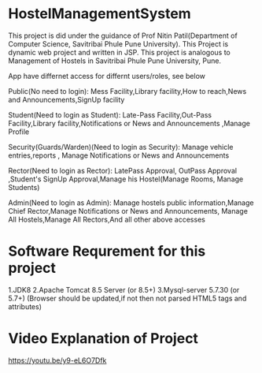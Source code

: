 # HostelManagementSystem
This project is did under the guidance of 
Prof Nitin Patil(Department of Computer Science, Savitribai Phule Pune University).
This Project is dynamic web project and written in JSP.
This project is analogous to Management of Hostels in Savitribai Phule Pune University, Pune.

App have differnet access for differnt users/roles, see below

Public(No need to login):
  Mess Facility,Library facility,How to reach,News and Announcements,SignUp facility

Student(Need to login as Student):
  Late-Pass Facility,Out-Pass Facility,Library facility,Notifications or News and Announcements ,Manage Profile 

Security(Guards/Warden)(Need to login as Security):
  Manage vehicle entries,reports ,
  Manage Notifications or News and Announcements

Rector(Need to login as Rector):
  LatePass Approval, OutPass Approval ,Student's SignUp Approval,Manage his Hostel(Manage Rooms, Manage Students) 
  
Admin(Need to login as Admin):
Manage hostels public information,Manage Chief Rector,Manage Notifications or News and Announcements,
Manage All Hostels,Manage All Rectors,And all other above accesses

# Software Requrement for this project
1.JDK8
2.Apache Tomcat 8.5 Server (or 8.5+)
3.Mysql-server 5.7.30 (or 5.7+)
(Browser should be updated,if not then not parsed HTML5 tags and attributes)

# Video Explanation of Project
https://youtu.be/y9-eL6O7Dfk
